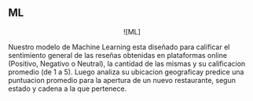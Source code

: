 ## ML
<div align="center">

![ML]
</div>

Nuestro modelo de Machine Learning esta diseñado para calificar el sentimiento general de las reseñas obtenidas en plataformas online (Positivo, Negativo o Neutral), la cantidad de las mismas y su calificacion promedio (de 1 a 5). Luego analiza su ubicacion geograficay predice una puntuacion promedio para la apertura de un nuevo restaurante, segun estado y cadena a la que pertenece.



